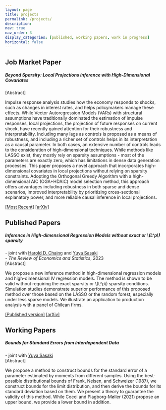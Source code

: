 ```yaml
---
layout: page
title: projects
permalink: /projects/
description: 
nav: true
nav_order: 3
display_categories: [published, working papers, work in progress]
horizontal: false
---
```

<div class="projects">

<h2 class="category"> Job Market Paper </h2>
<h5> Beyond Sparsity: Local Projections Inference with High-Dimensional Covariates </h5>
<span class="abstract-toggle" onclick="toggleAbstract(this)">[Abstract]</span> 
<p class="abstract-content hidden">
  Impulse response analysis studies how the economy responds to shocks, such as changes in interest rates, and helps policymakers manage these effects. While Vector Autoregression Models (VARs) with structural assumptions have traditionally dominated the estimation of impulse responses, local projections, the projection of future responses on current shock, have recently gained attention for their robustness and interpretability. Including many lags as controls is proposed as a means of robustness, and including a richer set of controls helps in its interpretation as a causal parameter. In both cases, an extensive number of controls leads to the consideration of high-dimensional techniques. While methods like LASSO exist, they mostly rely on sparsity assumptions - most of the parameters are exactly zero, which has limitations in dense data generation processes. This paper proposes a novel approach that incorporates high-dimensional covariates in local projections without relying on sparsity constraints. Adopting the Orthogonal Greedy Algorithm with a high-dimensional AIC (OGA+HDAIC) model selection method, this approach offers advantages including robustness in both sparse and dense scenarios, improved interpretability by prioritizing cross-sectional explanatory power, and more reliable causal inference in local projections.
</p>
<a href="https://drive.google.com/file/d/1zDoOTL6MqoVcN1KEJhjs2qlXNwv6x_vh/view?usp=sharing">[Most Recent]</a>
<a href="https://arxiv.org/abs/2402.07743">[arXiv]</a>

<h2 class="category"> Published Papers </h2>
<h5> Inference in High-dimensional Regression Models without exact or \(L^p\) sparsity</h5>
- joint with <a href="https://sites.google.com/view/haroldchiang/">Harold D. Chaing</a> and <a href="https://sites.google.com/site/yuyasasaki/">Yuya Sasaki</a>
<br>
- <em>The Review of Economics and Statistics</em>, 2023
<br>
<span class="abstract-toggle" onclick="toggleAbstract(this)">[Abstract]</span> 
<p class="abstract-content hidden">
  We propose a new inference method in high-dimensional regression models and high-dimensional IV regression models. The method is shown to be valid without requiring the exact sparsity or \(L^p\) sparsity conditions. Simulation studies demonstrate superior performance of this proposed method over those based on the LASSO or the random forest, especially under less sparse models. We illustrate an application to production analysis with a panel of Chilean firms.
</p> 
<a href="https://doi.org/10.1162/rest_a_01349">[Published version]</a>
<a href="https://arxiv.org/abs/2108.09520">[arXiv]</a>

<h2 class="category"> Working Papers </h2>
<h5>Bounds for Standard Errors from Interdependent Data</h5>
- joint with <a href="https://sites.google.com/site/yuyasasaki/">Yuya Sasaki</a>
<br>
<span class="abstract-toggle" onclick="toggleAbstract(this)">[Abstract]</span>
<p class="abstract-content hidden">
  We propose a method to construct bounds for the standard error of a parameter estimated by moments from different samples. Using the best-possible distributional bounds of Frank, Nelsen, and Schweizer (1987), we construct bounds for the limit distribution, and then derive the bounds for its standard deviation based on them. We present a theory to guarantee the validity of this method. While Cocci and Plagborg-Møller (2021) propose an upper bound, we provide a lower bound in addition.
</p>




</div>